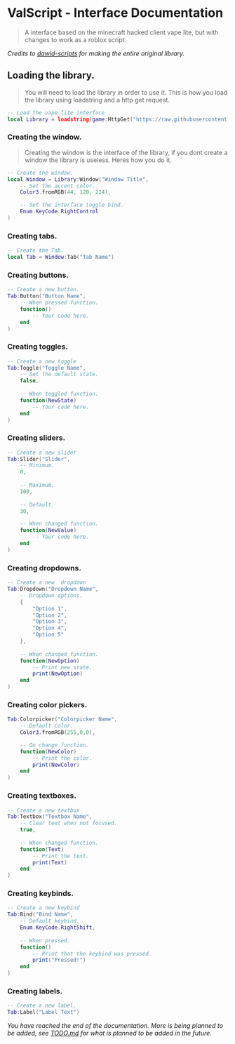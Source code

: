 # ValScript - Interface Documentation
> A interface based on the minecraft hacked client vape lite, but with changes to work as a roblox script.

*Credits to [dawid-scripts](https://github.com/dawid-scripts) for making the entire original library.*

## Loading the library.
> You will need to load the library in order to use it. This is how you load the library using loadstring and a http get request.

```lua
-- Load the vape lite interface
local Library = loadstring(game:HttpGet("https://raw.githubusercontent.com/VallionXD/ValScript/Interface/Library.lua"))()
```

### Creating the window.
> Creating the window is the interface of the library, if you dont create a window the library is useless. Heres how you do it.

```lua
-- Create the window.
local Window = Library:Window("Window Title",
    -- Set the accent color.
    Color3.fromRGB(44, 120, 224),

    -- Set the interface toggle bind.
    Enum.KeyCode.RightControl
)

```

### Creating tabs.

```lua
-- Create the Tab.
local Tab = Window:Tab("Tab Name")
```

### Creating buttons.

```lua
-- Create a new button.
Tab:Button("Button Name", 
    -- When pressed function.
    function()
        -- Your code here.
    end
)
```

### Creating toggles.

```lua
-- Create a new toggle
Tab:Toggle("Toggle Name",
    -- Set the default state.
    false, 
    
    -- When toggled function.
    function(NewState)
        -- Your code here.
    end
)
```

### Creating sliders.

```lua
-- Create a new slider
Tab:Slider("Slider",
    -- Minimum.
    0,
    
    -- Maximum.
    100,
    
    -- Default.
    30, 

    -- When changed function.
    function(NewValue)
        -- Your code here.
    end
)
```

### Creating dropdowns.

```lua
-- Create a new  dropdown
Tab:Dropdown("Dropdown Name",
    -- Dropdown options.
    {
        "Option 1",
        "Option 2",
        "Option 3",
        "Option 4",
        "Option 5"
    }, 
    
    -- When changed function.
    function(NewOption)
        -- Print new state.
        print(NewOption)
    end
)
```

### Creating color pickers.

```lua
Tab:Colorpicker("Colorpicker Name",
    -- Default Color.
    Color3.fromRGB(255,0,0),

    -- On change function.
    function(NewColor)
        -- Print the color.
        print(NewColor)
    end
)
```

### Creating textboxes.

```lua
-- Create a new textbox
Tab:Textbox("Textbox Name",
    -- Clear text when not focused.
    true, 
    
    -- When changed function.
    function(Text)
        -- Print the text.
        print(Text)
    end
)
```

### Creating keybinds.

```lua
-- Create a new keybind
Tab:Bind("Bind Name",
    -- Default keybind.
    Enum.KeyCode.RightShift, 
    
    -- When pressed.
    function()
        -- Print that the keybind was pressed.
        print("Pressed!")
    end
)
```

### Creating labels.

```lua
-- Create a new label.
Tab:Label("Label Text")
```

*You have reached the end of the documentation. More is being planned to be added, see [TODO.md](https://github.com/VallionXD/ValScript/blob/main/Interface/TODO.md) for what is planned to be added in the future.* 
